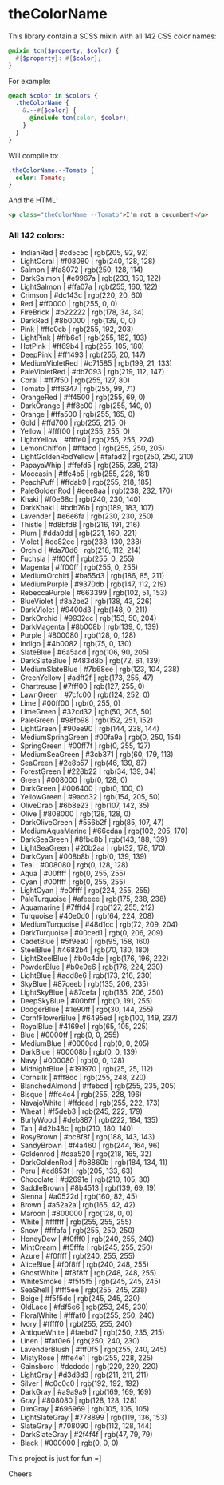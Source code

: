# theColorName

This library contain a SCSS mixin with all 142 CSS color names:

```scss
@mixin tcn($property, $color) {
  #{$property}: #{$color};
}
```
For example:
```scss
@each $color in $colors {
  .theColorName {
    &.--#{$color} {
      @include tcn(color, $color);
    }
  }
}
```
Will compile to:
```css
.theColorName.--Tomato {
  color: Tomato;
}
```
And the HTML:
```html
<p class="theColorName --Tomato">I'm not a cucumber!</p>
```

### All 142 colors:

<ul class="table-of-content">
  <li>IndianRed | #cd5c5c | rgb(205, 92, 92)</li>
  <li>LightCoral | #f08080 | rgb(240, 128, 128)</li>
  <li>Salmon | #fa8072 | rgb(250, 128, 114)</li>
  <li>DarkSalmon | #e9967a | rgb(233, 150, 122)</li>
  <li>LightSalmon | #ffa07a | rgb(255, 160, 122)</li>
  <li>Crimson | #dc143c | rgb(220, 20, 60)</li>
  <li>Red | #ff0000 | rgb(255, 0, 0)</li>
  <li>FireBrick | #b22222 | rgb(178, 34, 34)</li>
  <li>DarkRed | #8b0000 | rgb(139, 0, 0)</li>
  <li>Pink | #ffc0cb | rgb(255, 192, 203)</li>
  <li>LightPink | #ffb6c1 | rgb(255, 182, 193)</li>
  <li>HotPink | #ff69b4 | rgb(255, 105, 180)</li>
  <li>DeepPink | #ff1493 | rgb(255, 20, 147)</li>
  <li>MediumVioletRed | #c71585 | rgb(199, 21, 133)</li>
  <li>PaleVioletRed | #db7093 | rgb(219, 112, 147)</li>
  <li>Coral | #ff7f50 | rgb(255, 127, 80)</li>
  <li>Tomato | #ff6347 | rgb(255, 99, 71)</li>
  <li>OrangeRed | #ff4500 | rgb(255, 69, 0)</li>
  <li>DarkOrange | #ff8c00 | rgb(255, 140, 0)</li>
  <li>Orange | #ffa500 | rgb(255, 165, 0)</li>
  <li>Gold | #ffd700 | rgb(255, 215, 0)</li>
  <li>Yellow | #ffff00 | rgb(255, 255, 0)</li>
  <li>LightYellow | #ffffe0 | rgb(255, 255, 224)</li>
  <li>LemonChiffon | #fffacd | rgb(255, 250, 205)</li>
  <li>LightGoldenRodYellow | #fafad2 | rgb(250, 250, 210)</li>
  <li>PapayaWhip | #ffefd5 | rgb(255, 239, 213)</li>
  <li>Moccasin | #ffe4b5 | rgb(255, 228, 181)</li>
  <li>PeachPuff | #ffdab9 | rgb(255, 218, 185)</li>
  <li>PaleGoldenRod | #eee8aa | rgb(238, 232, 170)</li>
  <li>Khaki | #f0e68c | rgb(240, 230, 140)</li>
  <li>DarkKhaki | #bdb76b | rgb(189, 183, 107)</li>
  <li>Lavender | #e6e6fa | rgb(230, 230, 250)</li>
  <li>Thistle | #d8bfd8 | rgb(216, 191, 216)</li>
  <li>Plum | #dda0dd | rgb(221, 160, 221)</li>
  <li>Violet | #ee82ee | rgb(238, 130, 238)</li>
  <li>Orchid | #da70d6 | rgb(218, 112, 214)</li>
  <li>Fuchsia | #ff00ff | rgb(255, 0, 255)</li>
  <li>Magenta | #ff00ff | rgb(255, 0, 255)</li>
  <li>MediumOrchid | #ba55d3 | rgb(186, 85, 211)</li>
  <li>MediumPurple | #9370db | rgb(147, 112, 219)</li>
  <li>RebeccaPurple | #663399 | rgb(102, 51, 153)</li>
  <li>BlueViolet | #8a2be2 | rgb(138, 43, 226)</li>
  <li>DarkViolet | #9400d3 | rgb(148, 0, 211)</li>
  <li>DarkOrchid | #9932cc | rgb(153, 50, 204)</li>
  <li>DarkMagenta | #8b008b | rgb(139, 0, 139)</li>
  <li>Purple | #800080 | rgb(128, 0, 128)</li>
  <li>Indigo | #4b0082 | rgb(75, 0, 130)</li>
  <li>SlateBlue | #6a5acd | rgb(106, 90, 205)</li>
  <li>DarkSlateBlue | #483d8b | rgb(72, 61, 139)</li>
  <li>MediumSlateBlue | #7b68ee | rgb(123, 104, 238)</li>
  <li>GreenYellow | #adff2f | rgb(173, 255, 47)</li>
  <li>Chartreuse | #7fff00 | rgb(127, 255, 0)</li>
  <li>LawnGreen | #7cfc00 | rgb(124, 252, 0)</li>
  <li>Lime | #00ff00 | rgb(0, 255, 0)</li>
  <li>LimeGreen | #32cd32 | rgb(50, 205, 50)</li>
  <li>PaleGreen | #98fb98 | rgb(152, 251, 152)</li>
  <li>LightGreen | #90ee90 | rgb(144, 238, 144)</li>
  <li>MediumSpringGreen | #00fa9a | rgb(0, 250, 154)</li>
  <li>SpringGreen | #00ff7f | rgb(0, 255, 127)</li>
  <li>MediumSeaGreen | #3cb371 | rgb(60, 179, 113)</li>
  <li>SeaGreen | #2e8b57 | rgb(46, 139, 87)</li>
  <li>ForestGreen | #228b22 | rgb(34, 139, 34)</li>
  <li>Green | #008000 | rgb(0, 128, 0)</li>
  <li>DarkGreen | #006400 | rgb(0, 100, 0)</li>
  <li>YellowGreen | #9acd32 | rgb(154, 205, 50)</li>
  <li>OliveDrab | #6b8e23 | rgb(107, 142, 35)</li>
  <li>Olive | #808000 | rgb(128, 128, 0)</li>
  <li>DarkOliveGreen | #556b2f | rgb(85, 107, 47)</li>
  <li>MediumAquaMarine | #66cdaa | rgb(102, 205, 170)</li>
  <li>DarkSeaGreen | #8fbc8b | rgb(143, 188, 139)</li>
  <li>LightSeaGreen | #20b2aa | rgb(32, 178, 170)</li>
  <li>DarkCyan | #008b8b | rgb(0, 139, 139)</li>
  <li>Teal | #008080 | rgb(0, 128, 128)</li>
  <li>Aqua | #00ffff | rgb(0, 255, 255)</li>
  <li>Cyan | #00ffff | rgb(0, 255, 255)</li>
  <li>LightCyan | #e0ffff | rgb(224, 255, 255)</li>
  <li>PaleTurquoise | #afeeee | rgb(175, 238, 238)</li>
  <li>Aquamarine | #7fffd4 | rgb(127, 255, 212)</li>
  <li>Turquoise | #40e0d0 | rgb(64, 224, 208)</li>
  <li>MediumTurquoise | #48d1cc | rgb(72, 209, 204)</li>
  <li>DarkTurquoise | #00ced1 | rgb(0, 206, 209)</li>
  <li>CadetBlue | #5f9ea0 | rgb(95, 158, 160)</li>
  <li>SteelBlue | #4682b4 | rgb(70, 130, 180)</li>
  <li>LightSteelBlue | #b0c4de | rgb(176, 196, 222)</li>
  <li>PowderBlue | #b0e0e6 | rgb(176, 224, 230)</li>
  <li>LightBlue | #add8e6 | rgb(173, 216, 230)</li>
  <li>SkyBlue | #87ceeb | rgb(135, 206, 235)</li>
  <li>LightSkyBlue | #87cefa | rgb(135, 206, 250)</li>
  <li>DeepSkyBlue | #00bfff | rgb(0, 191, 255)</li>
  <li>DodgerBlue | #1e90ff | rgb(30, 144, 255)</li>
  <li>CornfFlowerBlue | #6495ed | rgb(100, 149, 237)</li>
  <li>RoyalBlue | #4169e1 | rgb(65, 105, 225)</li>
  <li>Blue | #0000ff | rgb(0, 0, 255)</li>
  <li>MediumBlue | #0000cd | rgb(0, 0, 205)</li>
  <li>DarkBlue | #00008b | rgb(0, 0, 139)</li>
  <li>Navy | #000080 | rgb(0, 0, 128)</li>
  <li>MidnightBlue | #191970 | rgb(25, 25, 112)</li>
  <li>Cornsilk | #fff8dc | rgb(255, 248, 220)</li>
  <li>BlanchedAlmond | #ffebcd | rgb(255, 235, 205)</li>
  <li>Bisque | #ffe4c4 | rgb(255, 228, 196)</li>
  <li>NavajoWhite | #ffdead | rgb(255, 222, 173)</li>
  <li>Wheat | #f5deb3 | rgb(245, 222, 179)</li>
  <li>BurlyWood | #deb887 | rgb(222, 184, 135)</li>
  <li>Tan | #d2b48c | rgb(210, 180, 140)</li>
  <li>RosyBrown | #bc8f8f | rgb(188, 143, 143)</li>
  <li>SandyBrown | #f4a460 | rgb(244, 164, 96)</li>
  <li>Goldenrod | #daa520 | rgb(218, 165, 32)</li>
  <li>DarkGoldenRod | #b8860b | rgb(184, 134, 11)</li>
  <li>Peru | #cd853f | rgb(205, 133, 63)</li>
  <li>Chocolate | #d2691e | rgb(210, 105, 30)</li>
  <li>SaddleBrown | #8b4513 | rgb(139, 69, 19)</li>
  <li>Sienna | #a0522d | rgb(160, 82, 45)</li>
  <li>Brown | #a52a2a | rgb(165, 42, 42)</li>
  <li>Maroon | #800000 | rgb(128, 0, 0)</li>
  <li>White | #ffffff | rgb(255, 255, 255)</li>
  <li>Snow | #fffafa | rgb(255, 250, 250)</li>
  <li>HoneyDew | #f0fff0 | rgb(240, 255, 240)</li>
  <li>MintCream | #f5fffa | rgb(245, 255, 250)</li>
  <li>Azure | #f0ffff | rgb(240, 255, 255)</li>
  <li>AliceBlue | #f0f8ff | rgb(240, 248, 255)</li>
  <li>GhostWhite | #f8f8ff | rgb(248, 248, 255)</li>
  <li>WhiteSmoke | #f5f5f5 | rgb(245, 245, 245)</li>
  <li>SeaShell | #fff5ee | rgb(255, 245, 238)</li>
  <li>Beige | #f5f5dc | rgb(245, 245, 220)</li>
  <li>OldLace | #fdf5e6 | rgb(253, 245, 230)</li>
  <li>FloralWhite | #fffaf0 | rgb(255, 250, 240)</li>
  <li>Ivory | #fffff0 | rgb(255, 255, 240)</li>
  <li>AntiqueWhite | #faebd7 | rgb(250, 235, 215)</li>
  <li>Linen | #faf0e6 | rgb(250, 240, 230)</li>
  <li>LavenderBlush | #fff0f5 | rgb(255, 240, 245)</li>
  <li>MistyRose | #ffe4e1 | rgb(255, 228, 225)</li>
  <li>Gainsboro | #dcdcdc | rgb(220, 220, 220)</li>
  <li>LightGray | #d3d3d3 | rgb(211, 211, 211)</li>
  <li>Silver | #c0c0c0 | rgb(192, 192, 192)</li>
  <li>DarkGray | #a9a9a9 | rgb(169, 169, 169)</li>
  <li>Gray | #808080 | rgb(128, 128, 128)</li>
  <li>DimGray | #696969 | rgb(105, 105, 105)</li>
  <li>LightSlateGray | #778899 | rgb(119, 136, 153)</li>
  <li>SlateGray | #708090 | rgb(112, 128, 144)</li>
  <li>DarkSlateGray | #2f4f4f | rgb(47, 79, 79)</li>
  <li>Black | #000000 | rgb(0, 0, 0)</li>
</ul>

This project is just for fun =]

Cheers
